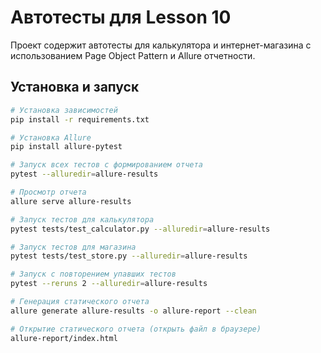 # Автотесты для Lesson 10

Проект содержит автотесты для калькулятора и интернет-магазина с использованием Page Object Pattern и Allure отчетности.


## Установка и запуск

```bash
# Установка зависимостей
pip install -r requirements.txt

# Установка Allure
pip install allure-pytest

# Запуск всех тестов с формированием отчета
pytest --alluredir=allure-results

# Просмотр отчета
allure serve allure-results

# Запуск тестов для калькулятора
pytest tests/test_calculator.py --alluredir=allure-results

# Запуск тестов для магазина
pytest tests/test_store.py --alluredir=allure-results

# Запуск с повторением упавших тестов
pytest --reruns 2 --alluredir=allure-results

# Генерация статического отчета
allure generate allure-results -o allure-report --clean

# Открытие статического отчета (открыть файл в браузере)
allure-report/index.html
